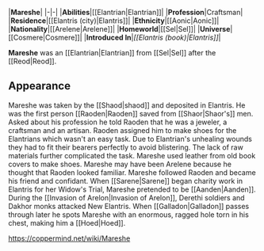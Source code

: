 |**Mareshe**|
|-|-|
|**Abilities**|[[Elantrian\|Elantrian]]|
|**Profession**|Craftsman|
|**Residence**|[[Elantris (city)\|Elantris]]|
|**Ethnicity**|[[Aonic\|Aonic]]|
|**Nationality**|[[Arelene\|Arelene]]|
|**Homeworld**|[[Sel\|Sel]]|
|**Universe**|[[Cosmere\|Cosmere]]|
|**Introduced In**|*[[Elantris (book)\|Elantris]]*|

**Mareshe** was an [[Elantrian\|Elantrian]] from [[Sel\|Sel]] after the [[Reod\|Reod]].

## Appearance
Mareshe was taken by the [[Shaod\|shaod]] and deposited in Elantris. He was the first person [[Raoden\|Raoden]] saved from [[Shaor\|Shaor's]] men. Asked about his profession he told Raoden that he was a jeweler, a craftsman and an artisan. Raoden assigned him to make shoes for the Elantrians which wasn't an easy task. Due to Elantrian's unhealing wounds they had to fit their bearers perfectly to avoid blistering. The lack of raw materials further complicated the task. Mareshe used leather from old book covers to make shoes.
Mareshe may have been Arelene because he thought that Raoden looked familiar.
Mareshe followed Raoden and became his friend and confidant. When [[Sarene\|Sarene]] began charity work in Elantris for her Widow's Trial, Mareshe pretended to be [[Aanden\|Aanden]].
During the [[Invasion of Arelon\|Invasion of Arelon]], Derethi soldiers and Dakhor monks attacked New Elantris. When [[Galladon\|Galladon]] passes through later he spots Mareshe with an enormous, ragged hole torn in his chest, making him a [[Hoed\|Hoed]].



https://coppermind.net/wiki/Mareshe